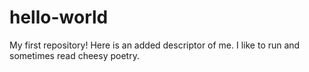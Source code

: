 # hello-world
My first repository!
Here is an added descriptor of me. I like to run and sometimes read cheesy poetry.
